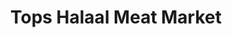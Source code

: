 ---
title: "Tops Halaal Meat Market"
url: /strandfontein/tops-halaal-meat-market/
shop: Metzgerei
---